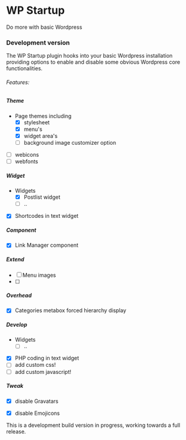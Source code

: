 # WP Startup 
Do more with basic Wordpress
 
### Development version

The WP Startup plugin hooks into your basic Wordpress installation providing options to enable and disable some obvious Wordpress core functionalities.


###### Features:

##### Theme 
-  Page themes including 
    - [x] stylesheet 
    - [x] menu's
    - [x] widget area's
    - [ ] background image customizer option
-  [ ] webicons
-  [ ] webfonts
    
##### Widget
- Widgets
    - [x] Postlist widget
    - [ ] ..
- [x] Shortcodes in text widget

##### Component
- [x] Link Manager component

##### Extend
- [ ] Menu images
- [ ] 


##### Overhead
- [x] Categories metabox forced hierarchy display


##### Develop
- Widgets
    - [ ] ..
- [x] PHP coding in text widget
- [ ] add custom css!
- [ ] add custom javascript!

##### Tweak
- [x] disable Gravatars
- [x] disable Emojicons


This is a development build version in progress, working towards a full release. 